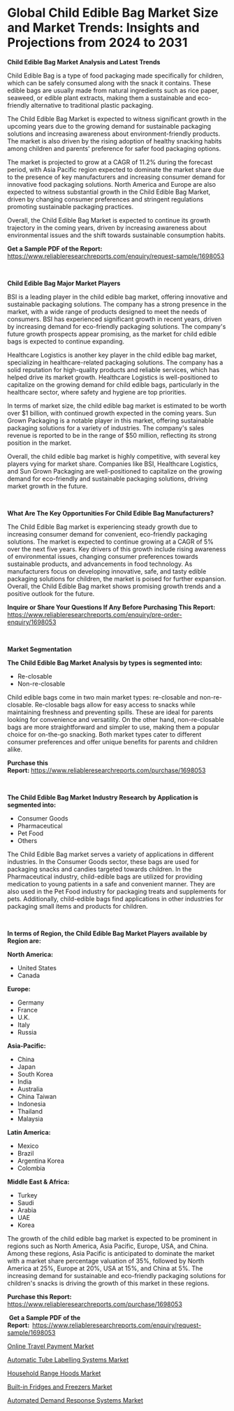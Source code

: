 <p><h1>Global Child Edible Bag Market Size and Market Trends: Insights and Projections from 2024 to 2031</h1></p><p><strong>Child Edible Bag Market Analysis and Latest Trends</strong></p>
<p><p>Child Edible Bag is a type of food packaging made specifically for children, which can be safely consumed along with the snack it contains. These edible bags are usually made from natural ingredients such as rice paper, seaweed, or edible plant extracts, making them a sustainable and eco-friendly alternative to traditional plastic packaging.</p><p>The Child Edible Bag Market is expected to witness significant growth in the upcoming years due to the growing demand for sustainable packaging solutions and increasing awareness about environment-friendly products. The market is also driven by the rising adoption of healthy snacking habits among children and parents' preference for safer food packaging options.</p><p>The market is projected to grow at a CAGR of 11.2% during the forecast period, with Asia Pacific region expected to dominate the market share due to the presence of key manufacturers and increasing consumer demand for innovative food packaging solutions. North America and Europe are also expected to witness substantial growth in the Child Edible Bag Market, driven by changing consumer preferences and stringent regulations promoting sustainable packaging practices.</p><p>Overall, the Child Edible Bag Market is expected to continue its growth trajectory in the coming years, driven by increasing awareness about environmental issues and the shift towards sustainable consumption habits.</p></p>
<p><strong>Get a Sample PDF of the Report:&nbsp;</strong> <a href="https://www.reliableresearchreports.com/enquiry/request-sample/1698053">https://www.reliableresearchreports.com/enquiry/request-sample/1698053</a></p>
<p>&nbsp;</p>
<p><strong>Child Edible Bag Major Market Players</strong></p>
<p><p>BSI is a leading player in the child edible bag market, offering innovative and sustainable packaging solutions. The company has a strong presence in the market, with a wide range of products designed to meet the needs of consumers. BSI has experienced significant growth in recent years, driven by increasing demand for eco-friendly packaging solutions. The company's future growth prospects appear promising, as the market for child edible bags is expected to continue expanding.</p><p>Healthcare Logistics is another key player in the child edible bag market, specializing in healthcare-related packaging solutions. The company has a solid reputation for high-quality products and reliable services, which has helped drive its market growth. Healthcare Logistics is well-positioned to capitalize on the growing demand for child edible bags, particularly in the healthcare sector, where safety and hygiene are top priorities.</p><p>In terms of market size, the child edible bag market is estimated to be worth over $1 billion, with continued growth expected in the coming years. Sun Grown Packaging is a notable player in this market, offering sustainable packaging solutions for a variety of industries. The company's sales revenue is reported to be in the range of $50 million, reflecting its strong position in the market.</p><p>Overall, the child edible bag market is highly competitive, with several key players vying for market share. Companies like BSI, Healthcare Logistics, and Sun Grown Packaging are well-positioned to capitalize on the growing demand for eco-friendly and sustainable packaging solutions, driving market growth in the future.</p></p>
<p>&nbsp;</p>
<p><strong>What Are The Key Opportunities For Child Edible Bag Manufacturers?</strong></p>
<p><p>The Child Edible Bag market is experiencing steady growth due to increasing consumer demand for convenient, eco-friendly packaging solutions. The market is expected to continue growing at a CAGR of 5% over the next five years. Key drivers of this growth include rising awareness of environmental issues, changing consumer preferences towards sustainable products, and advancements in food technology. As manufacturers focus on developing innovative, safe, and tasty edible packaging solutions for children, the market is poised for further expansion. Overall, the Child Edible Bag market shows promising growth trends and a positive outlook for the future.</p></p>
<p><strong>Inquire or Share Your Questions If Any Before Purchasing This Report:</strong> <a href="https://www.reliableresearchreports.com/enquiry/pre-order-enquiry/1698053">https://www.reliableresearchreports.com/enquiry/pre-order-enquiry/1698053</a></p>
<p>&nbsp;</p>
<p><strong>Market Segmentation</strong></p>
<p><strong>The Child Edible Bag Market Analysis by types is segmented into:</strong></p>
<p><ul><li>Re-closable</li><li>Non-re-closable</li></ul></p>
<p><p>Child edible bags come in two main market types: re-closable and non-re-closable. Re-closable bags allow for easy access to snacks while maintaining freshness and preventing spills. These are ideal for parents looking for convenience and versatility. On the other hand, non-re-closable bags are more straightforward and simpler to use, making them a popular choice for on-the-go snacking. Both market types cater to different consumer preferences and offer unique benefits for parents and children alike.</p></p>
<p><strong>Purchase this Report:&nbsp;</strong><a href="https://www.reliableresearchreports.com/purchase/1698053">https://www.reliableresearchreports.com/purchase/1698053</a></p>
<p>&nbsp;</p>
<p><strong>The Child Edible Bag Market Industry Research by Application is segmented into:</strong></p>
<p><ul><li>Consumer Goods</li><li>Pharmaceutical</li><li>Pet Food</li><li>Others</li></ul></p>
<p><p>The Child Edible Bag market serves a variety of applications in different industries. In the Consumer Goods sector, these bags are used for packaging snacks and candies targeted towards children. In the Pharmaceutical industry, child-edible bags are utilized for providing medication to young patients in a safe and convenient manner. They are also used in the Pet Food industry for packaging treats and supplements for pets. Additionally, child-edible bags find applications in other industries for packaging small items and products for children.</p></p>
<p>&nbsp;</p>
<p><strong>In terms of Region, the Child Edible Bag Market Players available by Region are:</strong></p>
<p>
    <p> <strong> North America: </strong>
        <ul>
            <li>United States</li>
            <li>Canada</li>
        </ul>
        </p> 
    <p> <strong> Europe: </strong>
        <ul>
            <li>Germany</li>
            <li>France</li>
            <li>U.K.</li>
            <li>Italy</li>
            <li>Russia</li>
        </ul>
        </p> 
    <p> <strong> Asia-Pacific: </strong>
        <ul>
            <li>China</li>
            <li>Japan</li>
            <li>South Korea</li>
            <li>India</li>
            <li>Australia</li>
            <li>China Taiwan</li>
            <li>Indonesia</li>
            <li>Thailand</li>
            <li>Malaysia</li>
        </ul>
        </p> 
    <p> <strong> Latin America: </strong>
        <ul>
            <li>Mexico</li>
            <li>Brazil</li>
            <li>Argentina Korea</li>
            <li>Colombia</li>
        </ul>
        </p> 
    <p> <strong> Middle East & Africa: </strong>
        <ul>
            <li>Turkey</li>
            <li>Saudi</li>
            <li>Arabia</li>
            <li>UAE</li>
            <li>Korea</li>
        </ul>
    </p>
    </p>
<p><p>The growth of the child edible bag market is expected to be prominent in regions such as North America, Asia Pacific, Europe, USA, and China. Among these regions, Asia Pacific is anticipated to dominate the market with a market share percentage valuation of 35%, followed by North America at 25%, Europe at 20%, USA at 15%, and China at 5%. The increasing demand for sustainable and eco-friendly packaging solutions for children's snacks is driving the growth of this market in these regions.</p></p>
<p><strong>Purchase this Report: </strong><a href="https://www.reliableresearchreports.com/purchase/1698053">https://www.reliableresearchreports.com/purchase/1698053</a></p>
<p>&nbsp;<strong>Get a Sample PDF of the Report:&nbsp;&nbsp;</strong><a href="https://www.reliableresearchreports.com/enquiry/request-sample/1698053">https://www.reliableresearchreports.com/enquiry/request-sample/1698053</a></p>
<p><strong></strong></p>
<p><p><a href="https://medium.com/@williebarrett2023/online-travel-payment-nbsp-market-focuses-on-market-share-size-and-projected-forecast-till-2031-198b39d6799b">Online Travel Payment Market</a></p><p><a href="https://medium.com/@williebarrett2023/automatic-tube-labelling-systems-market-exploring-market-share-market-trends-and-future-growth-fd492ae80ef3">Automatic Tube Labelling Systems Market</a></p><p><a href="https://github.com/rahu1506/Market-Research-Report-List-3/blob/main/household-range-hoods-market.md">Household Range Hoods Market</a></p><p><a href="https://github.com/FassouRP/Market-Research-Report-List-3/blob/main/built-in-fridges-and-freezers-market.md">Built-in Fridges and Freezers Market</a></p><p><a href="https://medium.com/@williebarrett2023/automated-demand-response-systems-market-outlook-industry-overview-and-forecast-2024-to-2031-d35d849493bd">Automated Demand Response Systems Market</a></p></p>